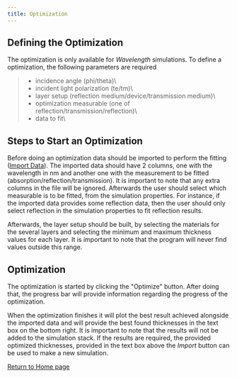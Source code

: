 ```yaml
---
title: Optimization
---
```


## Defining the Optimization

The optimization is only available for *Wavelength* simulations.
To define a optimization, the following parameters are required

> - incidence angle (phi/theta)\
> - incident light polarization (te/tm)\
> - layer setup (reflection medium/device/transmission medium)\
> - optimization measurable (one of reflection/transmission/reflection)\
> - data to fit\

## Steps to Start an Optimization

Before doing an optimization data should be imported to perform the fitting ([Import Data](Import.md)).
The imported data should have 2 columns, one with the wavelength in nm and another one
with the measurement to be fitted (absorption/reflection/transmission). It is important
to note that any extra columns in the file will be ignored.
Afterwards the user should select which measurable is to be fitted, from the simulation properties.
For instance, if the imported data provides some reflection data, then
the user should only select reflection in the simulation properties to fit reflection results.

Afterwards, the layer setup should be built, by selecting the materials for the
several layers and selecting the minimum and maximum thickness values for each
layer. It is important to note that the program will never find values outside
this range.

## Optimization

The optimization is started by clicking the "Optimize" button. After doing
that, the progress bar will provide information regarding the progress of the
optimization.

When the optimization finishes it will plot the best result achieved alongside
the imported data and will provide the best found thicknesses in the text box
on the bottom right. It is important to note that the results will not be added
to the simulation stack. If the results are required, the provided optimized
thicknesses, provided in the text box above the *Import* button can be used to make
a new simulation.

[Return to Home page](help.html)

